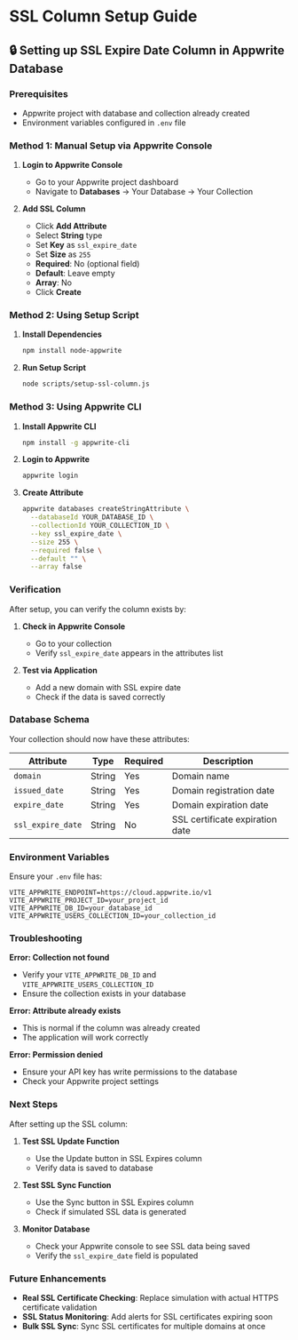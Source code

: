 # SSL Column Setup Guide

## 🔒 Setting up SSL Expire Date Column in Appwrite Database

### Prerequisites
- Appwrite project with database and collection already created
- Environment variables configured in `.env` file

### Method 1: Manual Setup via Appwrite Console

1. **Login to Appwrite Console**
   - Go to your Appwrite project dashboard
   - Navigate to **Databases** → Your Database → Your Collection

2. **Add SSL Column**
   - Click **Add Attribute**
   - Select **String** type
   - Set **Key** as `ssl_expire_date`
   - Set **Size** as `255`
   - **Required**: No (optional field)
   - **Default**: Leave empty
   - **Array**: No
   - Click **Create**

### Method 2: Using Setup Script

1. **Install Dependencies**
   ```bash
   npm install node-appwrite
   ```

2. **Run Setup Script**
   ```bash
   node scripts/setup-ssl-column.js
   ```

### Method 3: Using Appwrite CLI

1. **Install Appwrite CLI**
   ```bash
   npm install -g appwrite-cli
   ```

2. **Login to Appwrite**
   ```bash
   appwrite login
   ```

3. **Create Attribute**
   ```bash
   appwrite databases createStringAttribute \
     --databaseId YOUR_DATABASE_ID \
     --collectionId YOUR_COLLECTION_ID \
     --key ssl_expire_date \
     --size 255 \
     --required false \
     --default "" \
     --array false
   ```

### Verification

After setup, you can verify the column exists by:

1. **Check in Appwrite Console**
   - Go to your collection
   - Verify `ssl_expire_date` appears in the attributes list

2. **Test via Application**
   - Add a new domain with SSL expire date
   - Check if the data is saved correctly

### Database Schema

Your collection should now have these attributes:

| Attribute | Type | Required | Description |
|-----------|------|----------|-------------|
| `domain` | String | Yes | Domain name |
| `issued_date` | String | Yes | Domain registration date |
| `expire_date` | String | Yes | Domain expiration date |
| `ssl_expire_date` | String | No | SSL certificate expiration date |

### Environment Variables

Ensure your `.env` file has:

```env
VITE_APPWRITE_ENDPOINT=https://cloud.appwrite.io/v1
VITE_APPWRITE_PROJECT_ID=your_project_id
VITE_APPWRITE_DB_ID=your_database_id
VITE_APPWRITE_USERS_COLLECTION_ID=your_collection_id
```

### Troubleshooting

**Error: Collection not found**
- Verify your `VITE_APPWRITE_DB_ID` and `VITE_APPWRITE_USERS_COLLECTION_ID`
- Ensure the collection exists in your database

**Error: Attribute already exists**
- This is normal if the column was already created
- The application will work correctly

**Error: Permission denied**
- Ensure your API key has write permissions to the database
- Check your Appwrite project settings

### Next Steps

After setting up the SSL column:

1. **Test SSL Update Function**
   - Use the Update button in SSL Expires column
   - Verify data is saved to database

2. **Test SSL Sync Function**
   - Use the Sync button in SSL Expires column
   - Check if simulated SSL data is generated

3. **Monitor Database**
   - Check your Appwrite console to see SSL data being saved
   - Verify the `ssl_expire_date` field is populated

### Future Enhancements

- **Real SSL Certificate Checking**: Replace simulation with actual HTTPS certificate validation
- **SSL Status Monitoring**: Add alerts for SSL certificates expiring soon
- **Bulk SSL Sync**: Sync SSL certificates for multiple domains at once
